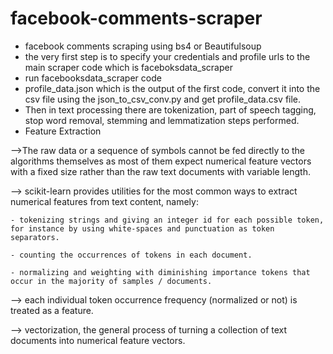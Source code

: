 # facebook-comments-scraper
- facebook comments scraping using bs4 or Beautifulsoup
- the very first step is to specify your credentials and profile urls to the main scraper code which is faceboksdata_scraper
- run facebooksdata_scraper code
- profile_data.json which is the output of the first code, convert it into the csv file using the json_to_csv_conv.py and get profile_data.csv file.
- Then in text processing there are tokenization, part of speech tagging, stop word removal, stemming and lemmatization steps performed.
- Feature Extraction

-->The raw data or a sequence of symbols cannot be fed directly to the algorithms themselves as most of them expect numerical feature vectors with a fixed size rather than the raw text documents with variable length.

--> scikit-learn provides utilities for the most common ways to extract numerical features from text content, namely:

    - tokenizing strings and giving an integer id for each possible token, for instance by using white-spaces and punctuation as token separators.

    - counting the occurrences of tokens in each document.

    - normalizing and weighting with diminishing importance tokens that occur in the majority of samples / documents.
    
--> each individual token occurrence frequency (normalized or not) is treated as a feature.

--> vectorization, the general process of turning a collection of text documents into numerical feature vectors.
